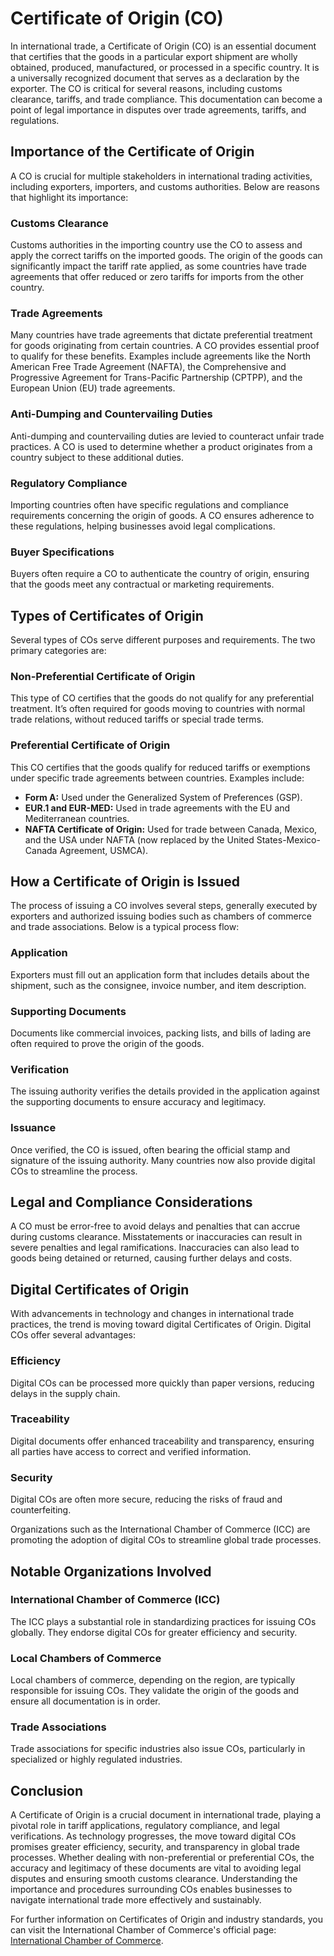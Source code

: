 # Certificate of Origin (CO)

In international trade, a Certificate of Origin (CO) is an essential document that certifies that the goods in a particular export shipment are wholly obtained, produced, manufactured, or processed in a specific country. It is a universally recognized document that serves as a declaration by the exporter. The CO is critical for several reasons, including customs clearance, tariffs, and trade compliance. This documentation can become a point of legal importance in disputes over trade agreements, tariffs, and regulations.

## Importance of the Certificate of Origin

A CO is crucial for multiple stakeholders in international trading activities, including exporters, importers, and customs authorities. Below are reasons that highlight its importance:

### Customs Clearance
Customs authorities in the importing country use the CO to assess and apply the correct tariffs on the imported goods. The origin of the goods can significantly impact the tariff rate applied, as some countries have trade agreements that offer reduced or zero tariffs for imports from the other country.

### Trade Agreements
Many countries have trade agreements that dictate preferential treatment for goods originating from certain countries. A CO provides essential proof to qualify for these benefits. Examples include agreements like the North American Free Trade Agreement (NAFTA), the Comprehensive and Progressive Agreement for Trans-Pacific Partnership (CPTPP), and the European Union (EU) trade agreements.

### Anti-Dumping and Countervailing Duties
Anti-dumping and countervailing duties are levied to counteract unfair trade practices. A CO is used to determine whether a product originates from a country subject to these additional duties.

### Regulatory Compliance
Importing countries often have specific regulations and compliance requirements concerning the origin of goods. A CO ensures adherence to these regulations, helping businesses avoid legal complications.

### Buyer Specifications
Buyers often require a CO to authenticate the country of origin, ensuring that the goods meet any contractual or marketing requirements.

## Types of Certificates of Origin

Several types of COs serve different purposes and requirements. The two primary categories are:

### Non-Preferential Certificate of Origin
This type of CO certifies that the goods do not qualify for any preferential treatment. It’s often required for goods moving to countries with normal trade relations, without reduced tariffs or special trade terms.

### Preferential Certificate of Origin
This CO certifies that the goods qualify for reduced tariffs or exemptions under specific trade agreements between countries. Examples include:
- **Form A:** Used under the Generalized System of Preferences (GSP).
- **EUR.1 and EUR-MED:** Used in trade agreements with the EU and Mediterranean countries.
- **NAFTA Certificate of Origin:** Used for trade between Canada, Mexico, and the USA under NAFTA (now replaced by the United States-Mexico-Canada Agreement, USMCA).
  
## How a Certificate of Origin is Issued

The process of issuing a CO involves several steps, generally executed by exporters and authorized issuing bodies such as chambers of commerce and trade associations. Below is a typical process flow:

### Application
Exporters must fill out an application form that includes details about the shipment, such as the consignee, invoice number, and item description.

### Supporting Documents
Documents like commercial invoices, packing lists, and bills of lading are often required to prove the origin of the goods.

### Verification
The issuing authority verifies the details provided in the application against the supporting documents to ensure accuracy and legitimacy.

### Issuance
Once verified, the CO is issued, often bearing the official stamp and signature of the issuing authority. Many countries now also provide digital COs to streamline the process.

## Legal and Compliance Considerations

A CO must be error-free to avoid delays and penalties that can accrue during customs clearance. Misstatements or inaccuracies can result in severe penalties and legal ramifications. Inaccuracies can also lead to goods being detained or returned, causing further delays and costs.

## Digital Certificates of Origin

With advancements in technology and changes in international trade practices, the trend is moving toward digital Certificates of Origin. Digital COs offer several advantages:

### Efficiency
Digital COs can be processed more quickly than paper versions, reducing delays in the supply chain.

### Traceability
Digital documents offer enhanced traceability and transparency, ensuring all parties have access to correct and verified information.

### Security
Digital COs are often more secure, reducing the risks of fraud and counterfeiting.

Organizations such as the International Chamber of Commerce (ICC) are promoting the adoption of digital COs to streamline global trade processes.

## Notable Organizations Involved

### International Chamber of Commerce (ICC)
The ICC plays a substantial role in standardizing practices for issuing COs globally. They endorse digital COs for greater efficiency and security.

### Local Chambers of Commerce
Local chambers of commerce, depending on the region, are typically responsible for issuing COs. They validate the origin of the goods and ensure all documentation is in order.

### Trade Associations
Trade associations for specific industries also issue COs, particularly in specialized or highly regulated industries.

## Conclusion

A Certificate of Origin is a crucial document in international trade, playing a pivotal role in tariff applications, regulatory compliance, and legal verifications. As technology progresses, the move toward digital COs promises greater efficiency, security, and transparency in global trade processes. Whether dealing with non-preferential or preferential COs, the accuracy and legitimacy of these documents are vital to avoiding legal disputes and ensuring smooth customs clearance. Understanding the importance and procedures surrounding COs enables businesses to navigate international trade more effectively and sustainably.

For further information on Certificates of Origin and industry standards, you can visit the International Chamber of Commerce's official page: [International Chamber of Commerce](https://iccwbo.org/).